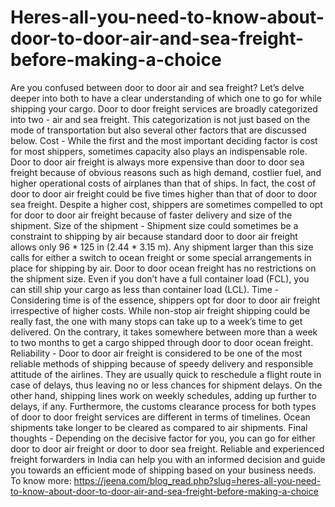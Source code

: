 # Heres-all-you-need-to-know-about-door-to-door-air-and-sea-freight-before-making-a-choice
Are you confused between door to door air and sea freight? Let’s delve deeper into both to have a clear understanding of which one to go for while shipping your cargo.  Door to door freight services are broadly categorized into two - air and sea freight. This categorization is not just based on the mode of transportation but also several other factors that are discussed below.  Cost - While the first and the most important deciding factor is cost for most shippers, sometimes capacity also plays an indispensable role. Door to door air freight is always more expensive than door to door sea freight because of obvious reasons such as high demand, costlier fuel, and higher operational costs of airplanes than that of ships. In fact, the cost of door to door air freight could be five times higher than that of door to door sea freight. Despite a higher cost, shippers are sometimes compelled to opt for door to door air freight because of faster delivery and size of the shipment.  Size of the shipment - Shipment size could sometimes be a constraint to shipping by air because standard door to door air freight allows only 96 * 125 in (2.44 * 3.15 m). Any shipment larger than this size calls for either a switch to ocean freight or some special arrangements in place for shipping by air. Door to door ocean freight has no restrictions on the shipment size. Even if you don’t have a full container load (FCL), you can still ship your cargo as less than container load (LCL).  Time - Considering time is of the essence, shippers opt for door to door air freight irrespective of higher costs. While non-stop air freight shipping could be really fast, the one with many stops can take up to a week’s time to get delivered. On the contrary, it takes somewhere between more than a week to two months to get a cargo shipped through door to door ocean freight.  Reliability - Door to door air freight is considered to be one of the most reliable methods of shipping because of speedy delivery and responsible attitude of the airlines. They are usually quick to reschedule a flight route in case of delays, thus leaving no or less chances for shipment delays. On the other hand, shipping lines work on weekly schedules, adding up further to delays, if any. Furthermore, the customs clearance process for both types of door to door freight services are different in terms of timelines. Ocean shipments take longer to be cleared as compared to air shipments.  Final thoughts - Depending on the decisive factor for you, you can go for either door to door air freight or door to door sea freight. Reliable and experienced freight forwarders in India can help you with an informed decision and guide you towards an efficient mode of shipping based on your business needs. To know more: https://jeena.com/blog_read.php?slug=heres-all-you-need-to-know-about-door-to-door-air-and-sea-freight-before-making-a-choice
